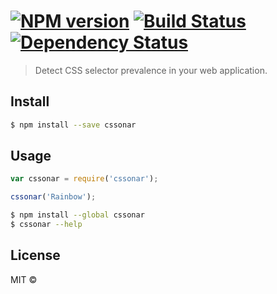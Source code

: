 #  [![NPM version][npm-image]][npm-url] [![Build Status][travis-image]][travis-url] [![Dependency Status][daviddm-image]][daviddm-url]

> Detect CSS selector prevalence in your web application.


## Install

```sh
$ npm install --save cssonar
```


## Usage

```js
var cssonar = require('cssonar');

cssonar('Rainbow');
```

```sh
$ npm install --global cssonar
$ cssonar --help
```


## License

MIT © []()


[npm-image]: https://badge.fury.io/js/cssonar.svg
[npm-url]: https://npmjs.org/package/cssonar
[travis-image]: https://travis-ci.org/tableau-mkt/cssonar.svg?branch=master
[travis-url]: https://travis-ci.org/tableau-mkt/cssonar
[daviddm-image]: https://david-dm.org/tableau-mkt/cssonar.svg?theme=shields.io
[daviddm-url]: https://david-dm.org/tableau-mkt/cssonar
